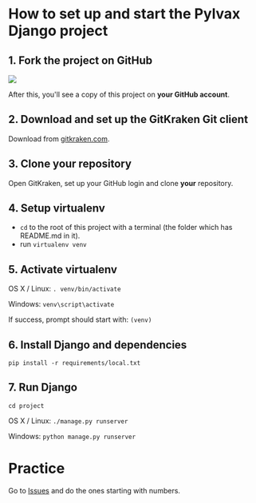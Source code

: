 # How to set up and start the Pylvax Django project

## 1. Fork the project on GitHub

![](http://i.imgur.com/DLi2Nmb.png?1)

After this, you'll see a copy of this project on **your GitHub account**. 

## 2. Download and set up the GitKraken Git client

Download from [gitkraken.com](https://www.gitkraken.com/).

## 3. Clone your repository

Open GitKraken, set up your GitHub login and clone **your** repository.

## 4. Setup virtualenv

- `cd` to the root of this project with a terminal (the folder which has README.md in it).
- run `virtualenv venv`

## 5. Activate virtualenv

OS X / Linux:
`. venv/bin/activate`

Windows:
`venv\script\activate`

If success, prompt should start with: `(venv)`

## 6. Install Django and dependencies

`pip install -r requirements/local.txt`

## 7. Run Django

`cd project`

OS X / Linux:
`./manage.py runserver`

Windows:
`python manage.py runserver`


# Practice

Go to [Issues](https://github.com/Pylvax/django/issues) and do the ones starting with numbers.
